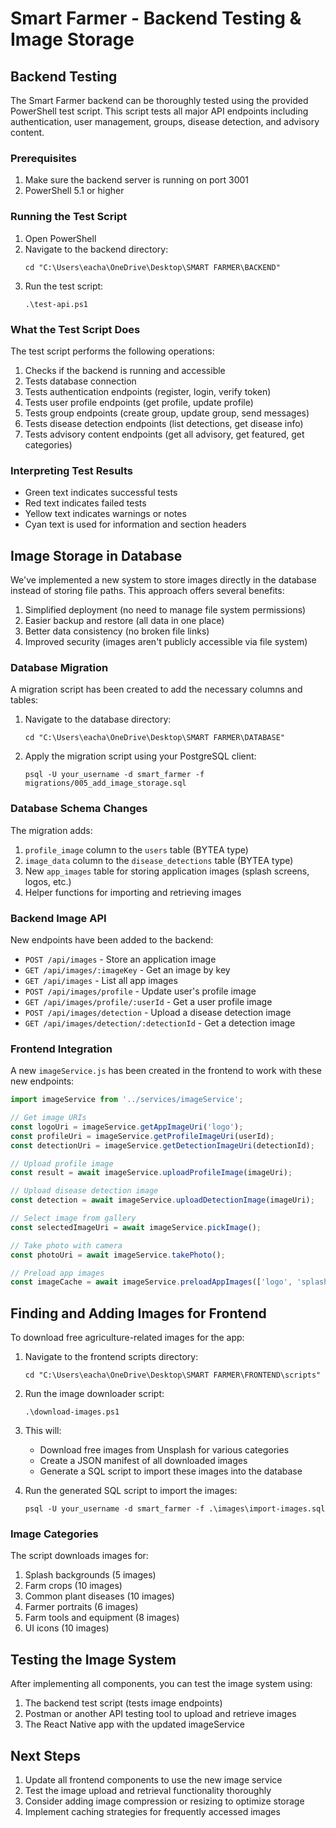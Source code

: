 # Smart Farmer - Backend Testing & Image Storage

## Backend Testing

The Smart Farmer backend can be thoroughly tested using the provided PowerShell test script. This script tests all major API endpoints including authentication, user management, groups, disease detection, and advisory content.

### Prerequisites

1. Make sure the backend server is running on port 3001
2. PowerShell 5.1 or higher

### Running the Test Script

1. Open PowerShell
2. Navigate to the backend directory:
   ```
   cd "C:\Users\eacha\OneDrive\Desktop\SMART FARMER\BACKEND"
   ```
3. Run the test script:
   ```
   .\test-api.ps1
   ```

### What the Test Script Does

The test script performs the following operations:

1. Checks if the backend is running and accessible
2. Tests database connection
3. Tests authentication endpoints (register, login, verify token)
4. Tests user profile endpoints (get profile, update profile)
5. Tests group endpoints (create group, update group, send messages)
6. Tests disease detection endpoints (list detections, get disease info)
7. Tests advisory content endpoints (get all advisory, get featured, get categories)

### Interpreting Test Results

- Green text indicates successful tests
- Red text indicates failed tests
- Yellow text indicates warnings or notes
- Cyan text is used for information and section headers

## Image Storage in Database

We've implemented a new system to store images directly in the database instead of storing file paths. This approach offers several benefits:

1. Simplified deployment (no need to manage file system permissions)
2. Easier backup and restore (all data in one place)
3. Better data consistency (no broken file links)
4. Improved security (images aren't publicly accessible via file system)

### Database Migration

A migration script has been created to add the necessary columns and tables:

1. Navigate to the database directory:
   ```
   cd "C:\Users\eacha\OneDrive\Desktop\SMART FARMER\DATABASE"
   ```

2. Apply the migration script using your PostgreSQL client:
   ```
   psql -U your_username -d smart_farmer -f migrations/005_add_image_storage.sql
   ```

### Database Schema Changes

The migration adds:

1. `profile_image` column to the `users` table (BYTEA type)
2. `image_data` column to the `disease_detections` table (BYTEA type)
3. New `app_images` table for storing application images (splash screens, logos, etc.)
4. Helper functions for importing and retrieving images

### Backend Image API

New endpoints have been added to the backend:

- `POST /api/images` - Store an application image
- `GET /api/images/:imageKey` - Get an image by key
- `GET /api/images` - List all app images
- `POST /api/images/profile` - Update user's profile image
- `GET /api/images/profile/:userId` - Get a user profile image
- `POST /api/images/detection` - Upload a disease detection image
- `GET /api/images/detection/:detectionId` - Get a detection image

### Frontend Integration

A new `imageService.js` has been created in the frontend to work with these new endpoints:

```javascript
import imageService from '../services/imageService';

// Get image URIs
const logoUri = imageService.getAppImageUri('logo');
const profileUri = imageService.getProfileImageUri(userId);
const detectionUri = imageService.getDetectionImageUri(detectionId);

// Upload profile image
const result = await imageService.uploadProfileImage(imageUri);

// Upload disease detection image
const detection = await imageService.uploadDetectionImage(imageUri);

// Select image from gallery
const selectedImageUri = await imageService.pickImage();

// Take photo with camera
const photoUri = await imageService.takePhoto();

// Preload app images
const imageCache = await imageService.preloadAppImages(['logo', 'splash']);
```

## Finding and Adding Images for Frontend

To download free agriculture-related images for the app:

1. Navigate to the frontend scripts directory:
   ```
   cd "C:\Users\eacha\OneDrive\Desktop\SMART FARMER\FRONTEND\scripts"
   ```

2. Run the image downloader script:
   ```
   .\download-images.ps1
   ```

3. This will:
   - Download free images from Unsplash for various categories
   - Create a JSON manifest of all downloaded images
   - Generate a SQL script to import these images into the database

4. Run the generated SQL script to import the images:
   ```
   psql -U your_username -d smart_farmer -f .\images\import-images.sql
   ```

### Image Categories

The script downloads images for:

1. Splash backgrounds (5 images)
2. Farm crops (10 images)
3. Common plant diseases (10 images)
4. Farmer portraits (6 images)
5. Farm tools and equipment (8 images)
6. UI icons (10 images)

## Testing the Image System

After implementing all components, you can test the image system using:

1. The backend test script (tests image endpoints)
2. Postman or another API testing tool to upload and retrieve images
3. The React Native app with the updated imageService

## Next Steps

1. Update all frontend components to use the new image service
2. Test the image upload and retrieval functionality thoroughly
3. Consider adding image compression or resizing to optimize storage
4. Implement caching strategies for frequently accessed images